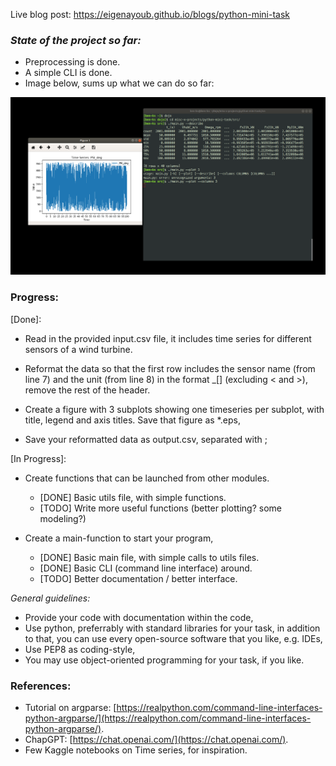 Live blog post:  https://eigenayoub.github.io/blogs/python-mini-task


### *State of the project so far:*

* Preprocessing is done.
* A simple CLI is done. 
* Image below, sums up what we can do so far:

![progress](media/progressV0.png)

### Progress:

[Done]:

* Read in the provided input.csv file, it includes time series for different sensors of a wind turbine.

* Reformat the data so that the first row includes the sensor name (from line 7) and the unit (from line 8) in the format <sensorname>_[<unit>] (excluding < and >), remove the rest of the header.

* Create a figure with 3 subplots showing one timeseries per subplot, with title, legend and axis titles. Save that figure as *.eps,

* Save your reformatted data as output.csv, separated with ;

[In Progress]:

* Create functions that can be launched from other modules. 
    * [DONE]  Basic utils file, with simple functions.
    * [TODO]  Write more useful functions (better plotting? some modeling?)

* Create a main-function to start your program,
    * [DONE]  Basic main file, with simple calls to utils files.
    * [DONE]  Basic CLI (command line interface) around.
    * [TODO]  Better documentation /  better interface.



*General guidelines:*

* Provide your code with documentation within the code,
* Use python, preferrably with standard libraries for your task, in addition to that, you can use every open-source software that you like, e.g. IDEs,
* Use PEP8 as coding-style,
* You may use object-oriented programming for your task, if you like.

### References:
* Tutorial on argparse: [https://realpython.com/command-line-interfaces-python-argparse/](https://realpython.com/command-line-interfaces-python-argparse/).
* ChapGPT: [https://chat.openai.com/](https://chat.openai.com/).
* Few Kaggle notebooks on Time series, for inspiration.
